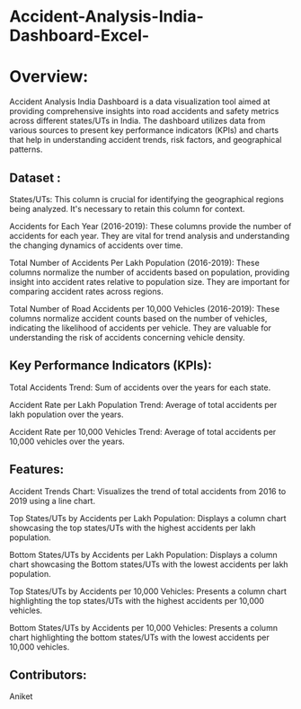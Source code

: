 # Accident-Analysis-India-Dashboard-Excel-

# Overview:

Accident Analysis India Dashboard is a data visualization tool aimed at providing comprehensive insights into road accidents and safety metrics across different states/UTs in India. The dashboard utilizes data from various sources to present key performance indicators (KPIs) and charts that help in understanding accident trends, risk factors, and geographical patterns.


## Dataset :

States/UTs: This column is crucial for identifying the geographical regions being analyzed. It's necessary to retain this column for context.

Accidents for Each Year (2016-2019): These columns provide the number of accidents for each year. They are vital for trend analysis and understanding the changing dynamics of accidents over time. 

Total Number of Accidents Per Lakh Population (2016-2019): These columns normalize the number of accidents based on population, providing insight into accident rates relative to population size. They are important for comparing accident rates across regions. 

Total Number of Road Accidents per 10,000 Vehicles (2016-2019): These columns normalize accident counts based on the number of vehicles, indicating the likelihood of accidents per vehicle. They are valuable for understanding the risk of accidents concerning vehicle density. 


## Key Performance Indicators (KPIs):

Total Accidents Trend: Sum of accidents over the years for each state.

Accident Rate per Lakh Population Trend: Average of total accidents per lakh population over the years.

Accident Rate per 10,000 Vehicles Trend: Average of total accidents per 10,000 vehicles over the years.


## Features:

Accident Trends Chart: Visualizes the trend of total accidents from 2016 to 2019 using a line chart.

Top States/UTs by Accidents per Lakh Population: Displays a column chart showcasing the top states/UTs with the highest accidents per lakh population.

Bottom States/UTs by Accidents per Lakh Population: Displays a column chart showcasing the Bottom states/UTs with the lowest accidents per lakh population.

Top States/UTs by Accidents per 10,000 Vehicles: Presents a column chart highlighting the top states/UTs with the highest accidents per 10,000 vehicles.

Bottom States/UTs by Accidents per 10,000 Vehicles: Presents a column chart highlighting the bottom states/UTs with the lowest accidents per 10,000 vehicles.

## Contributors:
Aniket

